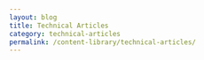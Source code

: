 ```yaml
---
layout: blog
title: Technical Articles
category: technical-articles
permalink: /content-library/technical-articles/
---
```

